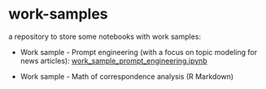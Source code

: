 # work-samples
a repository to store some notebooks with work samples:

- Work sample - Prompt engineering (with a focus on topic modeling for news articles): 
[work_sample_prompt_engineering.ipynb](https://github.com/C-Roch/work-samples-jupyter/blob/main/work_sample_prompt_engineering.ipynb)

- Work sample - Math of correspondence analysis (R Markdown)
